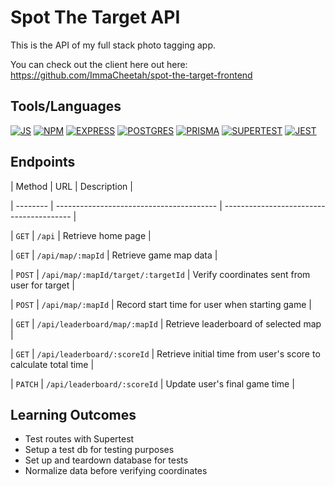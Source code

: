 # Spot The Target API

This is the API of my full stack photo tagging app.

You can check out the client here out here: https://github.com/ImmaCheetah/spot-the-target-frontend

## Tools/Languages

[![JS](https://img.shields.io/badge/-JAVASCRIPT-000?style=for-the-badge&logo=javascript&logoColor=F0DB4F)](#) [![NPM](https://img.shields.io/badge/-npm-000?style=for-the-badge&logo=npm)](#) [![EXPRESS](https://img.shields.io/badge/-express-000?style=for-the-badge&logo=express)](#) 
[![POSTGRES](https://img.shields.io/badge/postgres-black?style=for-the-badge&logo=postgresql&)](#)
[![PRISMA](https://img.shields.io/badge/prisma-black?style=for-the-badge&logo=prisma&)](#)
[![SUPERTEST](https://img.shields.io/badge/supertest-black?style=for-the-badge&logo=supertets&)](#)
[![JEST](https://img.shields.io/badge/jest-black?style=for-the-badge&logo=jest&)](#)

## Endpoints

| Method | URL | Description |

|  --------  |  ----------------------------------------  |  ----------------------------------------  |

|  `GET`  |  `/api`  | Retrieve home page |

|  `GET`  |  `/api/map/:mapId`  | Retrieve game map data |

|  `POST`  |  `/api/map/:mapId/target/:targetId`  | Verify coordinates sent from user for target |

|  `POST`  |  `/api/map/:mapId`  | Record start time for user when starting game |

|  `GET`  |  `/api/leaderboard/map/:mapId`  | Retrieve leaderboard of selected map |

|  `GET`  |  `/api/leaderboard/:scoreId`  | Retrieve initial time from user's score to calculate total time |

|  `PATCH`  |  `/api/leaderboard/:scoreId`  | Update user's final game time |


## Learning Outcomes
- Test routes with Supertest
- Setup a test db for testing purposes
- Set up and teardown database for tests
- Normalize data before verifying coordinates

